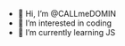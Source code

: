 - 👋 Hi, I’m @CALLmeDOMIN
- 👀 I’m interested in coding
- 🌱 I’m currently learning JS

<!---
CALLmeDOMIN/CALLmeDOMIN is a ✨ special ✨ repository because its `README.md` (this file) appears on your GitHub profile.
You can click the Preview link to take a look at your changes.
--->

